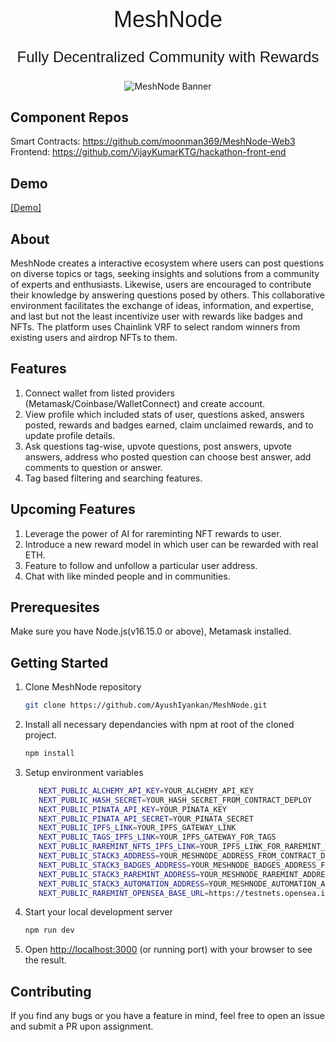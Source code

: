 <h1 align="center" style="font-size: 36px; font-weight: 500; font-family: DM Sans, sans-serif;">MeshNode</h1>
<p align="center" style="font-size: 24px; font-weight: 500; font-family: DM Sans, sans-serif;">Fully Decentralized Community with Rewards</p>

<p align="center">
  <img src="https://github.com/AyushIyankan/MeshNode/assets/75990868/981cd9bc-2272-43d7-8fdf-c42c6716836e" alt="MeshNode Banner">
</p>

## Component Repos
Smart Contracts: https://github.com/moonman369/MeshNode-Web3 <br />
Frontend: https://github.com/VijayKumarKTG/hackathon-front-end


## Demo
[[Demo]](https://www.youtube.com/watch?v=4nLXyhjVucg)

## About
 MeshNode creates a interactive ecosystem where users can post questions on diverse topics or tags, seeking insights and solutions from a community of experts and enthusiasts. Likewise, users are encouraged to contribute their knowledge by answering questions posed by others. This collaborative environment facilitates the exchange of ideas, information, and expertise, and last but not the least incentivize user with rewards like badges and NFTs.
The platform uses Chainlink VRF to select random winners from existing users and airdrop NFTs to them.

## Features
1. Connect wallet from listed providers (Metamask/Coinbase/WalletConnect) and create account.
2. View profile which included stats of user, questions asked, answers posted, rewards and badges earned, claim unclaimed rewards, and to update profile details.
3. Ask questions tag-wise, upvote questions, post answers, upvote answers, address who posted question can choose best answer, add comments
   to question or answer.
4. Tag based filtering and searching features.

## Upcoming Features
1. Leverage the power of AI for rareminting NFT rewards to user.
2. Introduce a new reward model in which user can be rewarded with real ETH.
3. Feature to follow and unfollow a particular user address.
4. Chat with like minded people and in communities.

## Prerequesites
 Make sure you have Node.js(v16.15.0 or above), Metamask installed.

## Getting Started
1. Clone MeshNode repository 
   
   ```bash
   git clone https://github.com/AyushIyankan/MeshNode.git
   ```
2. Install all necessary dependancies with npm at root of the cloned project.

   ```bash
   npm install
   ```
3. Setup environment variables
   ```bash       
      NEXT_PUBLIC_ALCHEMY_API_KEY=YOUR_ALCHEMY_API_KEY
      NEXT_PUBLIC_HASH_SECRET=YOUR_HASH_SECRET_FROM_CONTRACT_DEPLOY
      NEXT_PUBLIC_PINATA_API_KEY=YOUR_PINATA_KEY
      NEXT_PUBLIC_PINATA_API_SECRET=YOUR_PINATA_SECRET
      NEXT_PUBLIC_IPFS_LINK=YOUR_IPFS_GATEWAY_LINK
      NEXT_PUBLIC_TAGS_IPFS_LINK=YOUR_IPFS_GATEWAY_FOR_TAGS
      NEXT_PUBLIC_RAREMINT_NFTS_IPFS_LINK=YOUR_IPFS_LINK_FOR_RAREMINT_NFTS
      NEXT_PUBLIC_STACK3_ADDRESS=YOUR_MESHNODE_ADDRESS_FROM_CONTRACT_DEPLOY
      NEXT_PUBLIC_STACK3_BADGES_ADDRESS=YOUR_MESHNODE_BADGES_ADDRESS_FROM_CONTRACT_DEPLOY
      NEXT_PUBLIC_STACK3_RAREMINT_ADDRESS=YOUR_MESHNODE_RAREMINT_ADDRESS_FROM_CONTRACT_DEPLOY
      NEXT_PUBLIC_STACK3_AUTOMATION_ADDRESS=YOUR_MESHNODE_AUTOMATION_ADDRESS_FROM_CONTRACT_DEPLOY
      NEXT_PUBLIC_RAREMINT_OPENSEA_BASE_URL=https://testnets.opensea.io/assets/mumbai/
   ```
5. Start your local development server
   ```bash
   npm run dev
   ```
4. Open [http://localhost:3000](http://localhost:3000) (or running port) with your browser to see the result.

## Contributing
 If you find any bugs or you have a feature in mind, feel free to open an issue and submit a PR upon assignment.
